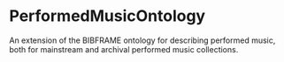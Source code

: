 # PerformedMusicOntology
An extension of the BIBFRAME ontology for describing performed music, both for mainstream and archival performed music collections.
